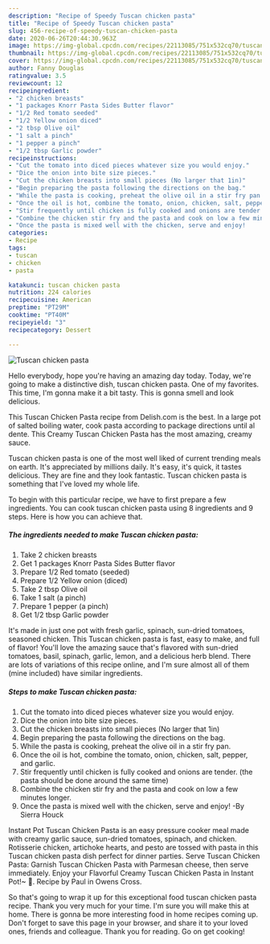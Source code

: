 ```yaml
---
description: "Recipe of Speedy Tuscan chicken pasta"
title: "Recipe of Speedy Tuscan chicken pasta"
slug: 456-recipe-of-speedy-tuscan-chicken-pasta
date: 2020-06-26T20:44:30.963Z
image: https://img-global.cpcdn.com/recipes/22113085/751x532cq70/tuscan-chicken-pasta-recipe-main-photo.jpg
thumbnail: https://img-global.cpcdn.com/recipes/22113085/751x532cq70/tuscan-chicken-pasta-recipe-main-photo.jpg
cover: https://img-global.cpcdn.com/recipes/22113085/751x532cq70/tuscan-chicken-pasta-recipe-main-photo.jpg
author: Fanny Douglas
ratingvalue: 3.5
reviewcount: 12
recipeingredient:
- "2 chicken breasts"
- "1 packages Knorr Pasta Sides Butter flavor"
- "1/2 Red tomato seeded"
- "1/2 Yellow onion diced"
- "2 tbsp Olive oil"
- "1 salt a pinch"
- "1 pepper a pinch"
- "1/2 tbsp Garlic powder"
recipeinstructions:
- "Cut the tomato into diced pieces whatever size you would enjoy."
- "Dice the onion into bite size pieces."
- "Cut the chicken breasts into small pieces (No larger that 1in)"
- "Begin preparing the pasta following the directions on the bag."
- "While the pasta is cooking, preheat the olive oil in a stir fry pan."
- "Once the oil is hot, combine the tomato, onion, chicken, salt, pepper, and garlic."
- "Stir frequently until chicken is fully cooked and onions are tender. (the pasta should be done around the same time)"
- "Combine the chicken stir fry and the pasta and cook on low a few minutes longer."
- "Once the pasta is mixed well with the chicken, serve and enjoy!        -By Sierra Houck"
categories:
- Recipe
tags:
- tuscan
- chicken
- pasta

katakunci: tuscan chicken pasta 
nutrition: 224 calories
recipecuisine: American
preptime: "PT29M"
cooktime: "PT40M"
recipeyield: "3"
recipecategory: Dessert

---
```



![Tuscan chicken pasta](https://img-global.cpcdn.com/recipes/22113085/751x532cq70/tuscan-chicken-pasta-recipe-main-photo.jpg)

Hello everybody, hope you're having an amazing day today. Today, we're going to make a distinctive dish, tuscan chicken pasta. One of my favorites. This time, I'm gonna make it a bit tasty. This is gonna smell and look delicious.

This Tuscan Chicken Pasta recipe from Delish.com is the best. In a large pot of salted boiling water, cook pasta according to package directions until al dente. This Creamy Tuscan Chicken Pasta has the most amazing, creamy sauce.

Tuscan chicken pasta is one of the most well liked of current trending meals on earth. It's appreciated by millions daily. It's easy, it's quick, it tastes delicious. They are fine and they look fantastic. Tuscan chicken pasta is something that I've loved my whole life.


To begin with this particular recipe, we have to first prepare a few ingredients. You can cook tuscan chicken pasta using 8 ingredients and 9 steps. Here is how you can achieve that.

<!--inarticleads1-->

##### The ingredients needed to make Tuscan chicken pasta:

1. Take 2 chicken breasts
1. Get 1 packages Knorr Pasta Sides Butter flavor
1. Prepare 1/2 Red tomato (seeded)
1. Prepare 1/2 Yellow onion (diced)
1. Take 2 tbsp Olive oil
1. Take 1 salt (a pinch)
1. Prepare 1 pepper (a pinch)
1. Get 1/2 tbsp Garlic powder


It&#39;s made in just one pot with fresh garlic, spinach, sun-dried tomatoes, seasoned chicken. This Tuscan chicken pasta is fast, easy to make, and full of flavor! You&#39;ll love the amazing sauce that&#39;s flavored with sun-dried tomatoes, basil, spinach, garlic, lemon, and a delicious herb blend. There are lots of variations of this recipe online, and I&#39;m sure almost all of them (mine included) have similar ingredients. 

<!--inarticleads2-->

##### Steps to make Tuscan chicken pasta:

1. Cut the tomato into diced pieces whatever size you would enjoy.
1. Dice the onion into bite size pieces.
1. Cut the chicken breasts into small pieces (No larger that 1in)
1. Begin preparing the pasta following the directions on the bag.
1. While the pasta is cooking, preheat the olive oil in a stir fry pan.
1. Once the oil is hot, combine the tomato, onion, chicken, salt, pepper, and garlic.
1. Stir frequently until chicken is fully cooked and onions are tender. (the pasta should be done around the same time)
1. Combine the chicken stir fry and the pasta and cook on low a few minutes longer.
1. Once the pasta is mixed well with the chicken, serve and enjoy!        -By Sierra Houck


Instant Pot Tuscan Chicken Pasta is an easy pressure cooker meal made with creamy garlic sauce, sun-dried tomatoes, spinach, and chicken. Rotisserie chicken, artichoke hearts, and pesto are tossed with pasta in this Tuscan chicken pasta dish perfect for dinner parties. Serve Tuscan Chicken Pasta: Garnish Tuscan Chicken Pasta with Parmesan cheese, then serve immediately. Enjoy your Flavorful Creamy Tuscan Chicken Pasta in Instant Pot!~ 🙂. Recipe by Paul in Owens Cross. 

So that's going to wrap it up for this exceptional food tuscan chicken pasta recipe. Thank you very much for your time. I'm sure you will make this at home. There is gonna be more interesting food in home recipes coming up. Don't forget to save this page in your browser, and share it to your loved ones, friends and colleague. Thank you for reading. Go on get cooking!
